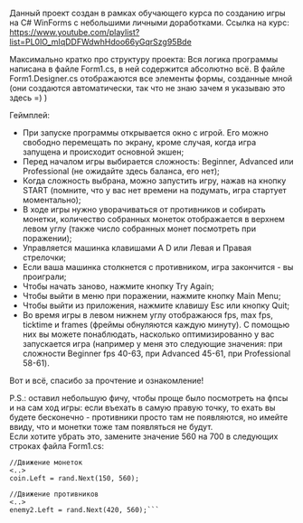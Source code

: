 Данный проект создан в рамках обучающего курса по созданию игры на C# WinForms с небольшими личными доработками.
Ссылка на курс: https://www.youtube.com/playlist?list=PL0lO_mIqDDFWdwhHdoo66yGqrSzg95Bde

Максимально кратко про структуру проекта:
Вся логика программы написана в файле Form1.cs, в ней содержится абсолютно всё.
В файле Form1.Designer.cs отображаются все элементы формы, созданные мной (они создаются автоматически, так что не знаю зачем я указываю это здесь =) )

Геймплей:
 - При запуске программы открывается окно с игрой. Его можно свободно перемещать по экрану, кроме случая, когда игра запущена и происходит основной экшен;
 - Перед началом игры выбирается сложность: Beginner, Advanced или Professional (не ожидайте здесь баланса, его нет);
 - Когда сложность выбрана, можно запустить игру, нажав на кнопку START (помните, что у вас нет времени на подумать, игра стартует моментально);
 - В ходе игры нужно уворачиваться от противников и собирать монетки, количество собранных монеток отображается в верхнем левом углу (также число собранных монет посмотреть при поражении);
 - Управляется машинка клавишами A D или Левая и Правая стрелочки;
 - Если ваша машинка столкнется с противником, игра закончится - вы проиграли;
 - Чтобы начать заново, нажмите кнопку Try Again;
 - Чтобы выйти в меню при поражении, нажмите кнопку Main Menu;
 - Чтобы выйти из приложения, нажмите клавишу Esc или кнопку Quit;
 - Во время игры в левом нижнем углу отображаюся fps, max fps, ticktime и frames (фреймы обнуляются каждую минуту). С помощью них вы можете понаблюдать, насколько оптимизированно у вас запускается игра (например у меня это следующие значения: при сложности Beginner fps 40-63, при Advanced 45-61, при Professional 58-61).

Вот и всё, спасибо за прочтение и ознакомление!

P.S.: оставил небольшую фичу, чтобы проще было посмотреть на фпсы и на сам ход игры: если въехать в самую правую точку, то ехать вы будете бесконечно - противники просто там не появляются, но имейте ввиду, что и монетки тоже там появляться не будут.\
Если хотите убрать это, замените значение 560 на 700 в следующих строках файла Form1.cs:
```
//Движение монеток
<..>
coin.Left = rand.Next(150, 560);

//Движение противников
<..>
enemy2.Left = rand.Next(420, 560);```
